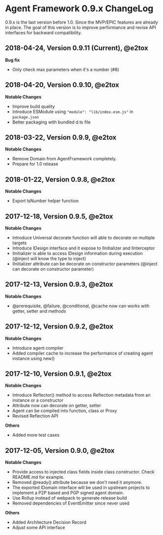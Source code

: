 # Agent Framework 0.9.x ChangeLog

0.9.x is the last version before 1.0. Since the MVP/EPIC features are already in place. 
The goal of this version is to improve performance and revise API interfaces for backward compatibility.

## 2018-04-24, Version 0.9.11 (Current), @e2tox

**Bug fix**

- Only check max parameters when it's a number (#8) 

## 2018-04-20, Version 0.9.10, @e2tox

**Notable Changes**

- Improve build quality
- Introduce ESModule using `"module": "lib/index.esm.js"` in `package.json` 
- Better packaging with bundled d.ts file

## 2018-03-22, Version 0.9.9, @e2tox

**Notable Changes**

- Remove Domain from AgentFramework completely. 
- Prepare for 1.0 release

## 2018-01-22, Version 0.9.8, @e2tox

**Notable Changes**

- Export IsNumber helper function


## 2017-12-18, Version 0.9.5, @e2tox

**Notable Changes**

- Introduce Universal decorate function will able to decorate on multiple targets
- Introduce IDesign interface and it expose to IInitializer and IInterceptor
- IInitializer is able to access IDesign information during execution (@inject will know the type to inject)
- IInitializer attribute can be decorate on constructor parameters (@inject can decorate on constructor parameter)


## 2017-12-13, Version 0.9.3, @e2tox

**Notable Changes**

- @prerequisite, @failure, @conditional, @cache now can works with getter, setter and methods 


## 2017-12-12, Version 0.9.2, @e2tox

**Notable Changes**

- Introduce agent compiler
- Added compiler cache to increase the performance of creating agent instance using new()


## 2017-12-10, Version 0.9.1, @e2tox

**Notable Changes**

- Introduce Reflector() method to access Reflection metadata from an instance or a constructor
- Attribute now can decorate on getter, setter
- Agent can be compiled into function, class or Proxy
- Revised Reflection API

**Others**
- Added more test cases


## 2017-12-05, Version 0.9.0, @e2tox

**Notable Changes**

- Provide access to injected class fields inside class constructor. Check README.md for example.
- Removed @ready() attribute because we don't need it anymore.
- The exported IDomain interface will be used in upstream projects to implement a P2P based and PGP signed agent domain.
- Use Rollup instead of webpack to generate release build
- Removed dependencies of EventEmitter since never used

**Others**
- Added Architecture Decision Record
- Adjust some API interface

